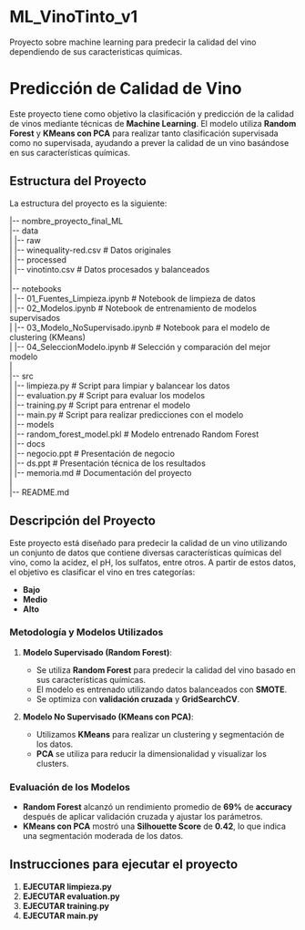 # ML_VinoTinto_v1
Proyecto sobre machine learning para predecir la calidad del vino dependiendo de sus caracteristicas químicas.

# Predicción de Calidad de Vino

Este proyecto tiene como objetivo la clasificación y predicción de la calidad de vinos mediante técnicas de **Machine Learning**. El modelo utiliza **Random Forest** y **KMeans con PCA** para realizar tanto clasificación supervisada como no supervisada, ayudando a prever la calidad de un vino basándose en sus características químicas.

## **Estructura del Proyecto**

La estructura del proyecto es la siguiente:

|-- nombre_proyecto_final_ML  
|-- data  
| |-- raw  
| |-- winequality-red.csv # Datos originales  
| |-- processed  
| |-- vinotinto.csv # Datos procesados y balanceados  
|  
|-- notebooks  
| |-- 01_Fuentes_Limpieza.ipynb # Notebook de limpieza de datos  
| |-- 02_Modelos.ipynb # Notebook de entrenamiento de modelos supervisados  
| |-- 03_Modelo_NoSupervisado.ipynb # Notebook para el modelo de clustering (KMeans)  
| |-- 04_SeleccionModelo.ipynb # Selección y comparación del mejor modelo  
|   
|-- src  
| |-- limpieza.py # Script para limpiar y balancear los datos  
| |-- evaluation.py # Script para evaluar los modelos  
| |-- training.py # Script para entrenar el modelo  
| |-- main.py # Script para realizar predicciones con el modelo  
|
|-- models  
| |-- random_forest_model.pkl # Modelo entrenado Random Forest  
|
|-- docs  
| |-- negocio.ppt # Presentación de negocio  
| |-- ds.ppt # Presentación técnica de los resultados  
| |-- memoria.md # Documentación del proyecto  
|  
|-- README.md  


## **Descripción del Proyecto**  

Este proyecto está diseñado para predecir la calidad de un vino utilizando un conjunto de datos que contiene diversas características químicas del vino, como la acidez, el pH, los sulfatos, entre otros. A partir de estos datos, el objetivo es clasificar el vino en tres categorías:

- **Bajo**  
- **Medio**  
- **Alto**  

### **Metodología y Modelos Utilizados**  

1. **Modelo Supervisado (Random Forest)**:  
   - Se utiliza **Random Forest** para predecir la calidad del vino basado en sus características químicas.
   - El modelo es entrenado utilizando datos balanceados con **SMOTE**.
   - Se optimiza con **validación cruzada** y **GridSearchCV**.

2. **Modelo No Supervisado (KMeans con PCA)**:
   - Utilizamos **KMeans** para realizar un clustering y segmentación de los datos.
   - **PCA** se utiliza para reducir la dimensionalidad y visualizar los clusters.

### **Evaluación de los Modelos**
- **Random Forest** alcanzó un rendimiento promedio de **69%** de **accuracy** después de aplicar validación cruzada y ajustar los parámetros.
- **KMeans con PCA** mostró una **Silhouette Score** de **0.42**, lo que indica una segmentación moderada de los datos.

## **Instrucciones para ejecutar el proyecto**

1. **EJECUTAR limpieza.py**
2. **EJECUTAR evaluation.py**
3. **EJECUTAR training.py**
4. **EJECUTAR main.py**


